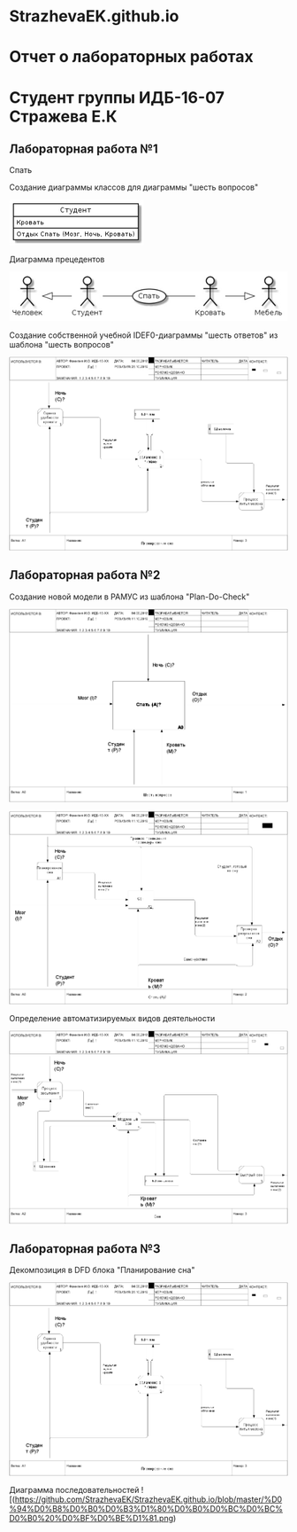# StrazhevaEK.github.io
# Отчет о лабораторных работах
# Студент группы ИДБ-16-07 Стражева Е.К
## Лабораторная работа №1
Спать

Создание диаграммы классов для диаграммы "шесть вопросов"

![](https://github.com/StrazhevaEK/StrazhevaEK.github.io/blob/master/byYNi7_Pc-I.jpg)

Диаграмма прецедентов

![](https://github.com/StrazhevaEK/StrazhevaEK.github.io/blob/master/w4uPF4niR-E.jpg)

Создание собственной учебной IDEF0-диаграммы "шесть ответов" из шаблона "шесть вопросов"

![](https://github.com/StrazhevaEK/StrazhevaEK.github.io/blob/master/model.png)

## Лабораторная работа №2

Создание новой модели в РАМУС из шаблона "Plan-Do-Check"

![](https://github.com/StrazhevaEK/StrazhevaEK.github.io/blob/master/model3.png)

![](https://github.com/StrazhevaEK/StrazhevaEK.github.io/blob/master/model(1).png)

Определение автоматизируемых видов деятельности

![](https://github.com/StrazhevaEK/StrazhevaEK.github.io/blob/master/model(2).png)

## Лабораторная работа №3

Декомпозиция в DFD блока "Планирование сна"

![](https://github.com/StrazhevaEK/StrazhevaEK.github.io/blob/master/%D0%9A%D0%B0%D1%80%D1%82%D0%B8%D0%BD%D0%BE%D1%87%D0%BA%D0%B0.png)

Диаграмма последовательностей
 ![(https://github.com/StrazhevaEK/StrazhevaEK.github.io/blob/master/%D0%94%D0%B8%D0%B0%D0%B3%D1%80%D0%B0%D0%BC%D0%BC%D0%B0%20%D0%BF%D0%BE%D1%81.png)
